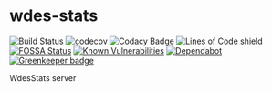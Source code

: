 # wdes-stats
[![Build Status](https://travis-ci.com/wdes/stats.svg?branch=master)](https://travis-ci.com/wdes/stats)
[![codecov](https://codecov.io/gh/wdes/stats/branch/master/graph/badge.svg)](https://codecov.io/gh/wdes/stats)
[![Codacy Badge](https://api.codacy.com/project/badge/Grade/d4920a1e7a824e44a5fd5c70d32e5479)](https://www.codacy.com/app/wdes/stats?utm_source=github.com&amp;utm_medium=referral&amp;utm_content=wdes/stats&amp;utm_campaign=Badge_Grade)
[![Lines of Code shield](https://5ezz6jithh.execute-api.us-east-1.amazonaws.com/prod/lambda-shield-redirect?user=wdes&repo=stats)](https://github.com/raptortech-js/sloc-shields)
[![FOSSA Status](https://app.fossa.io/api/projects/git%2Bgithub.com%2Fwdes%2Fstats.svg?type=shield)](https://app.fossa.io/projects/git%2Bgithub.com%2Fwdes%2Fstats?ref=badge_shield)
[![Known Vulnerabilities](https://snyk.io/test/github/wdes/changelog/badge.svg)](https://snyk.io/test/github/wdes/changelog)
[![Dependabot](https://badgen.net/badge/Dependabot/enabled/green?icon=dependabot)](https://dependabot.com/) [![Greenkeeper badge](https://badges.greenkeeper.io/wdes/stats.svg)](https://greenkeeper.io/)

WdesStats server
